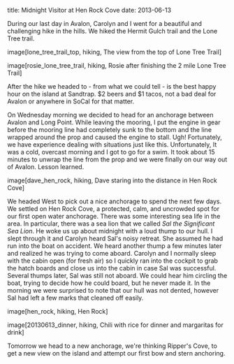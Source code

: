 title: Midnight Visitor at Hen Rock Cove
date: 2013-06-13

During our last day in Avalon, Carolyn and I went for a beautiful and challenging
hike in the hills.  We hiked the Hermit Gulch trail and the Lone Tree trail.

image[lone_tree_trail_top, hiking, The view from the top of Lone Tree Trail]

image[rosie_lone_tree_trail, hiking, Rosie after finishing the 2 mile Lone Tree Trail]

After the hike we headed to - from what we could tell - is the best happy hour
on the island at Sandtrap.  $2 beers and $1 tacos, not a bad deal for Avalon
or anywhere in SoCal for that matter.

On Wednesday morning we decided to head for an anchorage between Avalon and
Long Point.  While leaving the mooring, I put the engine in gear before the
mooring line had completely sunk to the bottom and the line wrapped around
the prop and caused the engine to stall. Ugh!  Fortunately, we have experience
dealing with situations just like this.  Unfortunately, It was a cold, overcast 
morning and I got to go for a swim. It took about 15 minutes to unwrap the line
from the prop and we were finally on our way out of Avalon. Lesson learned.

image[dave_hen_rock, hiking, Dave staring into the distance in Hen Rock Cove]

We headed West to pick out a nice anchorage to spend the next few days.  We
settled on Hen Rock Cove, a protected, calm, and uncrowded spot for our first
open water anchorage.  There was some interesting sea life in the area.  In
particular, there was a sea lion that we called _Sal the Significant Sea Lion_.
He woke us up about midnight with a loud thump to our hull.  I slept through it
and Carolyn heard Sal's noisy retreat.  She assumed he had run into the boat on
accident.  We heard another thump a few minutes later and realized he was
trying to come aboard.  Carolyn and I normally sleep with the cabin open (for
fresh air) so I quickly ran into the cockpit to grab the hatch boards and close
us into the cabin in case Sal was successful.  Several thumps later, Sal was
still not aboard.  We could hear him circling the boat, trying to decide how he
could board, but he never made it.  In the morning we were surprised to note
that our hull was not dented, however Sal had left a few marks that cleaned off
easily.

image[hen_rock, hiking, Hen Rock]

image[20130613_dinner, hiking, Chili with rice for dinner and margaritas for drink]

Tomorrow we head to a new anchorage, we're thinking Ripper's Cove, to get a new
view on the island and attempt our first bow and stern anchoring.
